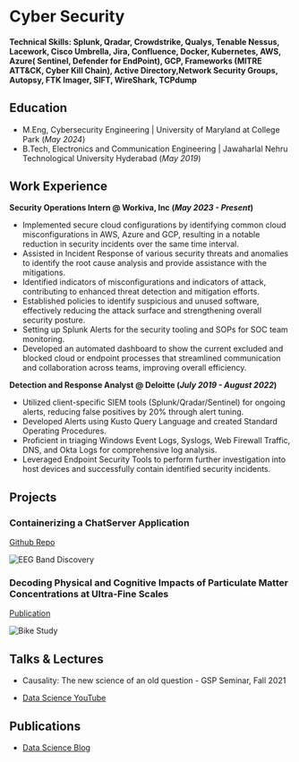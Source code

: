 # Cyber Security

#### Technical Skills: Splunk, Qradar, Crowdstrike, Qualys, Tenable Nessus, Lacework, Cisco Umbrella, Jira, Confluence, Docker, Kubernetes, AWS, Azure( Sentinel, Defender for EndPoint), GCP, Frameworks (MITRE ATT&CK, Cyber Kill Chain), Active Directory,Network Security Groups, Autopsy, FTK Imager, SIFT, WireShark, TCPdump 

## Education						       		
- M.Eng, Cybersecurity Engineering	 | University of Maryland at College Park (_May 2024_)	 			        		
- B.Tech, Electronics and Communication Engineering | Jawaharlal Nehru Technological University Hyderabad (_May 2019_)

## Work Experience
**Security Operations Intern @ Workiva, Inc (_May 2023 - Present_)**
- Implemented secure cloud configurations by identifying common cloud misconfigurations in AWS, Azure and GCP, resulting in a notable reduction in security incidents over the same time interval.
- Assisted in Incident Response of various security threats and anomalies to identify the root cause analysis and provide assistance with the mitigations.
- Identified indicators of misconfigurations and indicators of attack, contributing to enhanced threat detection and mitigation efforts.
- Established policies to identify suspicious and unused software, effectively reducing the attack surface and strengthening overall security posture.
- Setting up Splunk Alerts for the security tooling and SOPs for SOC team monitoring.
- Developed an automated dashboard to show the current excluded and blocked cloud or endpoint processes that streamlined communication and collaboration across teams, improving overall efficiency.


**Detection and Response Analyst @ Deloitte (_July 2019 - August 2022_)**
- Utilized client-specific SIEM tools (Splunk/Qradar/Sentinel) for ongoing alerts, reducing false positives by 20% through alert tuning.
- Developed Alerts using Kusto Query Language and created Standard Operating Procedures.
- Proficient in triaging Windows Event Logs, Syslogs, Web Firewall Traffic, DNS, and Okta Logs for comprehensive log analysis.
- Leveraged Endpoint Security Tools to perform further investigation into host devices and successfully contain identified security incidents.


## Projects
### Containerizing a ChatServer Application
[Github Repo](https://github.com/rvsvishnuv/ContainerizingaChatServer)



![EEG Band Discovery](/assets/img/eeg_band_discovery.jpeg)

### Decoding Physical and Cognitive Impacts of Particulate Matter Concentrations at Ultra-Fine Scales
[Publication](https://www.mdpi.com/1424-8220/22/11/4240)



![Bike Study](/assets/img/bike_study.jpeg)

## Talks & Lectures
- Causality: The new science of an old question - GSP Seminar, Fall 2021


- [Data Science YouTube](https://www.youtube.com/channel/UCa9gErQ9AE5jT2DZLjXBIdA)

## Publications

- [Data Science Blog](https://medium.com/@shawhin)
